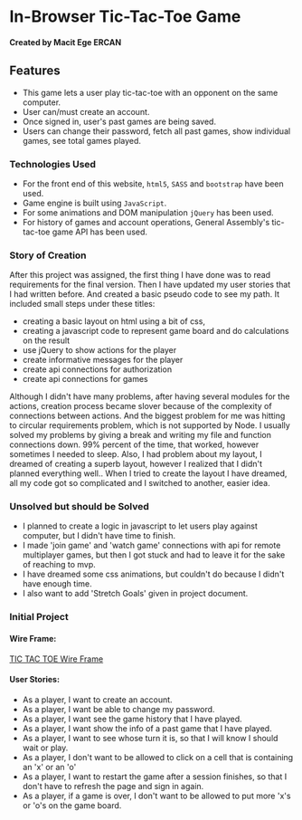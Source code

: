 # In-Browser Tic-Tac-Toe Game
#### Created by Macit Ege ERCAN

## Features
- This game lets a user play tic-tac-toe with an opponent on the same computer.
- User can/must create an account.
- Once signed in, user's past games are being saved.
- Users can change their password, fetch all past games, show individual games,
see total games played.

### Technologies Used
- For the front end of this website, `html5`, `SASS` and `bootstrap` have been
used.
- Game engine is built using `JavaScript`.
- For some animations and DOM manipulation `jQuery` has been used.
- For history of games and account operations, General Assembly's tic-tac-toe
game API has been used.

### Story of Creation
After this project was assigned, the first thing I have done was to read
requirements for the final version. Then I have updated my user stories that I
had written before. And created a basic pseudo code to see my path. It included
small steps under these titles:
- creating a basic layout on html using a bit of css,
- creating a javascript code to represent game board and do calculations on the
result
- use jQuery to show actions for the player
- create informative messages for the player
- create api connections for authorization
- create api connections for games

Although I didn't have many problems, after having several modules for the
actions, creation process became slover because of the complexity of connections
between actions. And the biggest problem for me was hitting to circular requirements
problem, which is not supported by Node.
I usually solved my problems by giving a break and writing my file and function
connections down. 99% percent of the time, that worked, however sometimes I needed
to sleep.
Also, I had problem about my layout, I dreamed of creating a superb layout, however
I realized that I didn't planned everything well.. When I tried to create the
layout I have dreamed, all my code got so complicated and I switched to another,
easier idea.


### Unsolved but should be Solved
- I planned to create a logic in javascript to let users play against computer,
 but I didn't have time to finish.
- I made 'join game' and 'watch game' connections with api for remote multiplayer
games, but then I got stuck and had to leave it for the sake of reaching to mvp.
- I have dreamed some css animations, but couldn't do because I didn't have enough
time.
- I also want to add 'Stretch Goals' given in project document.

### Initial Project
#### Wire Frame:
[TIC TAC TOE Wire Frame](https://i.imgur.com/6unEmJc.jpg)
#### User Stories:
- As a player, I want to create an account.
- As a player, I want be able to change my password.
- As a player, I want see the game history that I have played.
- As a player, I want show the info of a past game that I have played.
- As a player, I want to see whose turn it is, so that I will know I should wait or play.
- As a player, I don't want to be allowed to click on a cell that is containing an 'x' or an 'o'
- As a player, I want to restart the game after a session finishes, so that I don't have to refresh the page and sign in again.
- As a player, if a game is over, I don't want to be allowed to put more 'x's or 'o's on the game board.
